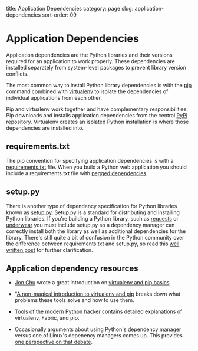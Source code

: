 title: Application Dependencies
category: page
slug: application-dependencies
sort-order: 09


# Application Dependencies
Application dependencies are the Python libraries and their versions
required for an application to work properly. These dependencies are 
installed separately from system-level packages to prevent library version
conflicts.

The most common way to install Python library dependencies is with 
the [pip](http://www.pip-installer.org/en/latest/)
command combined with 
[virtualenv](http://www.virtualenv.org/en/latest/) to isolate the
dependencies of individual applications from each other.

Pip and virtualenv work together and have complementary responsibilities.
Pip downloads and installs application dependencies from the central
[PyPi](https://pypi.python.org/pypi) repository. Virtualenv creates an 
isolated Python installation is where those dependencies are installed into.


## requirements.txt
The pip convention for specifying application dependencies is with a 
[requirements.txt](http://www.pip-installer.org/en/1.4.1/cookbook.html#requirements-files)
file. When you build a Python web application you should include a 
requirements.txt file with 
[pegged dependencies](https://devcenter.heroku.com/articles/python-pip).


## setup.py
There is another type of dependency specification for Python libraries
known as 
[setup.py](http://stackoverflow.com/questions/1471994/what-is-setup-py).
Setup.py is a standard for distributing and installing Python libraries.
If you're building a Python library, such as 
[requests](http://www.python-requests.org/en/latest/) or
[underwear](https://github.com/makaimc/underwear) you must include setup.py
so a dependency manager can correctly install both the library as well as
additional dependencies for the library. There's still quite a bit of 
confusion in the Python community over the difference between 
requirements.txt and setup.py, so read this 
[well written post](https://caremad.io/blog/setup-vs-requirement/) for
further clarification.


## Application dependency resources
* [Jon Chu](https://twitter.com/jonathanchu) wrote a great introduction on 
  [virtualenv and pip basics](http://www.jontourage.com/2011/02/09/virtualenv-pip-basics/).

* "[A non-magical introduction to virtualenv and pip](http://dabapps.com/blog/introduction-to-pip-and-virtualenv-python/) 
  breaks down what problems these tools solve and how to use them.

* [Tools of the modern Python hacker](http://www.clemesha.org/blog/modern-python-hacker-tools-virtualenv-fabric-pip/) 
  contains detailed explanations of virtualenv, Fabric, and pip.

* Occasionally arguments about using Python's dependency manager versus
  one of Linux's depenency managers comes up. This provides
  [one perspective on that debate](http://notes.pault.ag/debian-python/).

